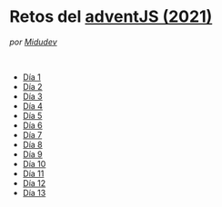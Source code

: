 # Retos del [adventJS (2021)](https://2021.adventjs.dev/)
*por [Midudev](https://github.com/midudev)*

<br>

* [Día 1](/challenges/day1.md)
* [Día 2](/challenges/day2.md)
* [Día 3](/challenges/day3.md)
* [Día 4](/challenges/day4.md)
* [Día 5](/challenges/day5.md)
* [Día 6](/challenges/day6.md)
* [Día 7](/challenges/day7.md)
* [Día 8](/challenges/day8.md)
* [Día 9](/challenges/day9.md)
* [Día 10](/challenges/day10.md)
* [Día 11](/challenges/day11.md)
* [Día 12](/challenges/day12.md)
* [Día 13](/challenges/day13.md)
